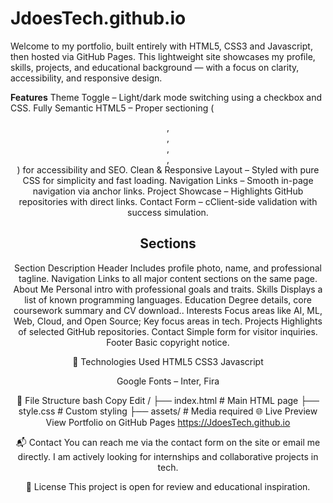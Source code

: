 # JdoesTech.github.io
Welcome to my portfolio, built entirely with HTML5, CSS3 and Javascript, then hosted via GitHub Pages. 
This lightweight site showcases my profile, skills, projects, and educational background — with a focus on clarity, accessibility, and responsive design.

**Features**
Theme Toggle – Light/dark mode switching using a checkbox and CSS.
Fully Semantic HTML5 – Proper sectioning (<header>, <nav>, <main>, <section>, <footer>) for accessibility and SEO.
Clean & Responsive Layout – Styled with pure CSS for simplicity and fast loading.
Navigation Links – Smooth in-page navigation via anchor links.
Project Showcase – Highlights GitHub repositories with direct links.
Contact Form – cClient-side validation with success simulation.

## Sections
Section	Description
Header	        Includes profile photo, name, and professional tagline.
Navigation	    Links to all major content sections on the same page.
About Me	    Personal intro with professional goals and traits.
Skills	        Displays a list of known programming languages.
Education	    Degree details, core coursework summary and CV download..
Interests	    Focus areas like AI, ML, Web, Cloud, and Open Source; Key focus areas in tech.
Projects	    Highlights of selected GitHub repositories.
Contact	        Simple form for visitor inquiries.
Footer	        Basic copyright notice.

📎 Technologies Used
HTML5
CSS3
Javascript

Google Fonts – Inter, Fira

📂 File Structure
bash
Copy
Edit
/
├── index.html            # Main HTML page
├── style.css             # Custom styling
├── assets/               # Media required
🌐 Live Preview
View Portfolio on GitHub Pages
https://JdoesTech.github.io

📬 Contact
You can reach me via the contact form on the site or email me directly.
I am actively looking for internships and collaborative projects in tech.

📄 License
This project is open for review and educational inspiration. 
